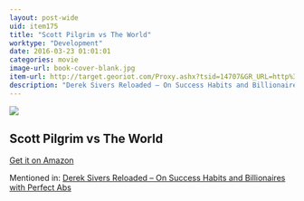 ```yaml
---
layout: post-wide
uid: item175
title: "Scott Pilgrim vs The World"
worktype: "Development"
date: 2016-03-23 01:01:01
categories: movie
image-url: book-cover-blank.jpg
item-url: http://target.georiot.com/Proxy.ashx?tsid=14707&GR_URL=http%3A%2F%2Fwww.amazon.com%2FScott-Pilgrim-World-Michael-Cera%2Fdp%2FB0041T52S6
description: "Derek Sivers Reloaded – On Success Habits and Billionaires with Perfect Abs"
---
```

<a href="http://target.georiot.com/Proxy.ashx?tsid=14707&GR_URL=http%3A%2F%2Fwww.amazon.com%2FScott-Pilgrim-World-Michael-Cera%2Fdp%2FB0041T52S6" target="blank"><img src="../../../../img/thumbs/book-cover-blank.jpg" class="prod-img"></a>
<h2>Scott Pilgrim vs The World</h2>
<p><a href="http://target.georiot.com/Proxy.ashx?tsid=14707&GR_URL=http%3A%2F%2Fwww.amazon.com%2FScott-Pilgrim-World-Michael-Cera%2Fdp%2FB0041T52S6" target="blank">Get it on Amazon</a><p>
<p>Mentioned in: <a href="http://fourhourworkweek.com/2015/12/28/derek-sivers-reloaded-on-success-habits-and-billionaires-with-perfect-abs/" target="blank">Derek Sivers Reloaded – On Success Habits and Billionaires with Perfect Abs</a></p>
